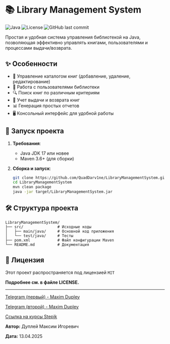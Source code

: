 # 📚 Library Management System

![Java](https://img.shields.io/badge/Java-17%2B-blue?logo=openjdk)
![License](https://img.shields.io/github/license/QuadDarv1ne/LibraryManagementSystem)
![GitHub last commit](https://img.shields.io/github/last-commit/QuadDarv1ne/LibraryManagementSystem)

Простая и удобная система управления библиотекой на Java, позволяющая эффективно управлять книгами, пользователями и процессами выдачи/возврата.

## ✨ Особенности

- 📖 Управление каталогом книг (добавление, удаление, редактирование)
- 👥 Работа с пользователями библиотеки
- 🔍 Поиск книг по различным критериям
- 📝 Учет выдачи и возврата книг
- 📊 Генерация простых отчетов
- 🖥️ Консольный интерфейс для удобной работы

## 🚀 Запуск проекта

1. **Требования**:
   - Java JDK 17 или новее
   - Maven 3.6+ (для сборки)

2. **Сборка и запуск**:
   ```bash
   git clone https://github.com/QuadDarv1ne/LibraryManagementSystem.git
   cd LibraryManagementSystem
   mvn clean package
   java -jar target/LibraryManagementSystem.jar
   ```

## 🛠️ Структура проекта
```textline
LibraryManagementSystem/
├── src/               # Исходные коды
│   ├── main/java/     # Основной код приложения
│   └── test/java/     # Тесты
├── pom.xml            # Файл конфигурации Maven
└── README.md          # Документация
```

## 📄 Лицензия

Этот проект распространяется под лицензией `MIT`

**Подробнее см. в файле LICENSE.**

---

[Telegram (первый) - Maxim Dupley](https://t.me/quadd4rv1n7)

[Telegram (второй) - Maxim Dupley](https://t.me/dupley_maxim_1999)

[Ссылка на курсы Stepik](https://stepik.org/users/150943726/profile)

**Автор:** Дуплей Максим Игоревич

**Дата:** 13.04.2025
